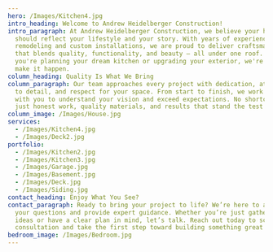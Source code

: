 ```yaml
---
hero: /Images/Kitchen4.jpg
intro_heading: Welcome to Andrew Heidelberger Construction!
intro_paragraph: At Andrew Heidelberger Construction, we believe your home
  should reflect your lifestyle and your story. With years of experience in
  remodeling and custom installations, we are proud to deliver craftsmanship
  that blends quality, functionality, and beauty — all under one roof. Whether
  you're planning your dream kitchen or upgrading your exterior, we're here to
  make it happen.
column_heading: Quality Is What We Bring
column_paragraph: Our team approaches every project with dedication, attention
  to detail, and respect for your space. From start to finish, we work closely
  with you to understand your vision and exceed expectations. No shortcuts —
  just honest work, quality materials, and results that stand the test of time.
column_image: /Images/House.jpg
services:
  - /Images/Kitchen4.jpg
  - /Images/Deck2.jpg
portfolio:
  - /Images/Kitchen2.jpg
  - /Images/Kitchen3.jpg
  - /Images/Garage.jpg
  - /Images/Basement.jpg
  - /Images/Deck.jpg
  - /Images/Siding.jpg
contact_heading: Enjoy What You See?
contact_paragraph: Ready to bring your project to life? We’re here to answer
  your questions and provide expert guidance. Whether you’re just gathering
  ideas or have a clear plan in mind, let’s talk. Reach out today to schedule a
  consultation and take the first step toward building something great together.
bedroom_image: /Images/Bedroom.jpg
---
```


